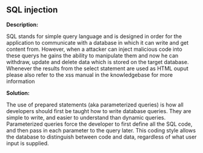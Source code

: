 
SQL injection
-------


**Description:**

SQL stands for simple query language and is designed in order for the application to communicate with a database in which it can write and get content from. However, when a attacker can inject malicious code into these querys he gains the ability to manipulate them and now he can withdraw, update and delete data which is stored on the target database. Whenever the results from the select statement are used as HTML ouput please also refer to the xss manual in the knowledgebase for more information


**Solution:**

The use of prepared statements (aka parameterized queries) is how all developers should first be taught how to write database queries. They are simple to write, and easier to understand than dynamic queries. Parameterized queries force the developer to first define all the SQL code, and then pass in each parameter to the query later. This coding style allows the database to distinguish between code and data, regardless of what user input is supplied.
	
